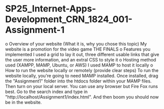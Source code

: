 # SP25_Internet-Apps-Development_CRN_1824_001-Assignment-1
o Overview of your website (What it is, why you chose this topic)
My website is a promotion for the video game THE FINALS
o Features you implemented
I used a grid to lay it out, three different usable links that give the user more information, and an extral CSS to style it
o Hosting method used (XAMPP, MAMP, Ubuntu, or AWS)
I used MAMP to host it locally
o How to run the website locally or remotely (provide clear steps)
To run the website locally, you're going to need MAMP installed.
Once installed, drag the "Assignment1" folder into the htdocs folder within your MAMP files. 
Then turn on your local server.
You can use any browser but Fire Fox runs best. Go to the search index and type in "http://localhost/Assignment1/index.html".
And then boom you should now be in the website.
